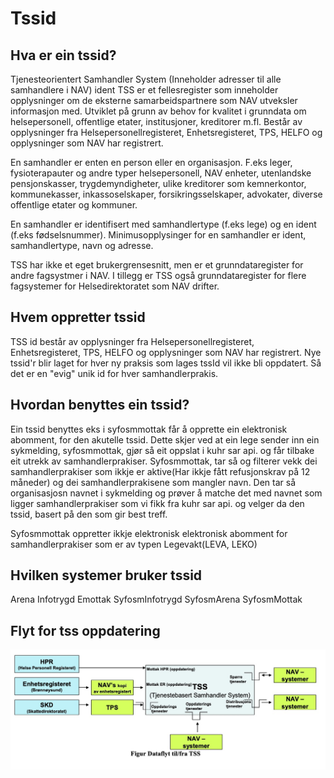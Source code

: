 # Tssid
## Hva er ein tssid?
Tjenesteorientert Samhandler System (Inneholder adresser til alle samhandlere i NAV) ident
TSS er et fellesregister som inneholder opplysninger om de eksterne samarbeidspartnere som NAV utveksler informasjon med. 
Utviklet på grunn av behov for kvalitet i grunndata om helsepersonell, offentlige etater, institusjoner, kreditorer m.fl. Består av opplysninger fra Helsepersonellregisteret, Enhetsregisteret, TPS, HELFO og opplysninger som NAV har registrert.

En samhandler er enten en person eller en organisasjon. F.eks leger, fysioterapauter og andre typer helsepersonell, NAV enheter, utenlandske pensjonskasser, trygdemyndigheter, ulike kreditorer som kemnerkontor, kommunekasser, inkassoselskaper, forsikringsselskaper, advokater, diverse offentlige etater og kommuner.

En samhandler er identifisert med samhandlertype (f.eks lege)  og en ident (f.eks fødselsnummer). Minimusopplysinger for en samhandler er ident, samhandlertype, navn og adresse.

TSS har ikke et eget brukergrensesnitt, men er et grunndataregister for andre fagsystmer i NAV. I tillegg er TSS også grunndataregister for flere fagsystemer for Helsedirektoratet som NAV drifter.

## Hvem oppretter tssid
TSS id består av opplysninger fra Helsepersonellregisteret, Enhetsregisteret, TPS, HELFO og opplysninger som NAV har registrert.
Nye tssid'r blir laget for hver ny praksis som lages
tssId vil ikke bli oppdatert. 
Så det er en "evig" unik id for hver samhandlerprakis.

## Hvordan benyttes ein tssid?
Ein tssid benyttes eks i syfosmmottak får å opprette ein elektronisk abomment, for den akutelle tssid.
Dette skjer ved at ein lege sender inn ein sykmelding, syfosmmottak, gjør så eit oppslat i kuhr sar api.
og får tilbake eit utrekk av samhandlerprakiser.
Syfosmmottak, tar så og filterer vekk dei samhandlerprakiser som ikkje er aktive(Har ikkje fått refusjonskrav på 12 måneder)
og dei samhandlerprakisene som mangler navn.
Den tar så organisasjosn navnet i sykmelding og prøver å matche det med navnet som ligger samhandlerprakiser som vi fikk fra kuhr sar api.
og velger da den tssid, basert på den som gir best treff.

Syfosmmottak oppretter ikkje elektronisk elektronisk abomment for samhandlerprakiser som er av typen Legevakt(LEVA, LEKO)


## Hvilken systemer bruker tssid
Arena
Infotrygd
Emottak
SyfosmInfotrygd
SyfosmArena
SyfosmMottak

## Flyt for tss oppdatering
<img src="flyt-tss.jpg" alt="Tss Flyt">